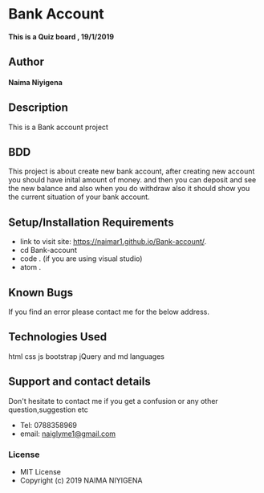 # Bank Account
#### This is a Quiz board , 19/1/2019
## Author
#### **Naima Niyigena**
## Description
This is a Bank account project
## BDD
This project is about create new bank account, after creating new account you should have inital amount of money. and then you can deposit and see the new balance and also when you do withdraw also it should show you the current situation of your bank account.
## Setup/Installation Requirements
* link to visit site: https://naimar1.github.io/Bank-account/.
* cd Bank-account
* code . (if you are using visual studio)
* atom .
## Known Bugs
If you find an error please contact me for the below address.
## Technologies Used
 html 
 css 
 js 
 bootstrap 
 jQuery 
 and md languages
## Support and contact details
Don't hesitate to contact me if you get a confusion or any other question,suggestion etc
* Tel: 0788358969
* email: naiglyme1@gmail.com
### License
* MIT License
* Copyright (c) 2019 NAIMA NIYIGENA
